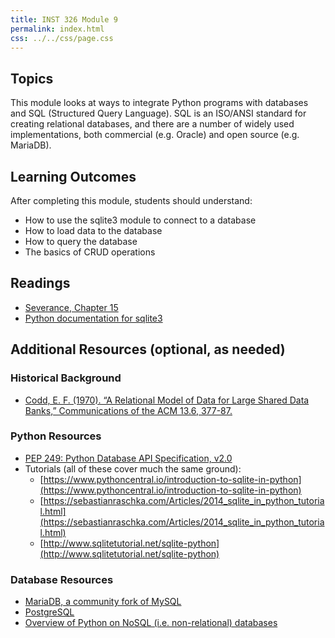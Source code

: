 ```yaml
---
title: INST 326 Module 9
permalink: index.html
css: ../../css/page.css
---
```


## Topics

This module looks at ways to integrate Python programs with databases and SQL (Structured Query Language). SQL is an ISO/ANSI standard for creating relational databases, and there are a number of widely used implementations, both commercial (e.g. Oracle) and open source (e.g. MariaDB).

## Learning Outcomes

After completing this module, students should understand:

- How to use the sqlite3 module to connect to a database
- How to load data to the database
- How to query the database
- The basics of CRUD operations

## Readings

- [Severance, Chapter 15](https://www.py4e.com/html3/15-database)
- [Python documentation for sqlite3](https://docs.python.org/3/library/sqlite3.html)

## Additional Resources (optional, as needed)

### Historical Background
- [Codd, E. F. (1970). “A Relational Model of Data for Large Shared Data Banks,” Communications of the ACM 13.6, 377-87.](https://dl.acm.org/doi/10.1145/362384.362685)

### Python Resources
- [PEP 249: Python Database API Specification, v2.0](https://www.python.org/dev/peps/pep-0249)
- Tutorials (all of these cover much the same ground):
  - [https://www.pythoncentral.io/introduction-to-sqlite-in-python](https://www.pythoncentral.io/introduction-to-sqlite-in-python)
  - [https://sebastianraschka.com/Articles/2014_sqlite_in_python_tutorial.html](https://sebastianraschka.com/Articles/2014_sqlite_in_python_tutorial.html)
  - [http://www.sqlitetutorial.net/sqlite-python](http://www.sqlitetutorial.net/sqlite-python)

### Database Resources
- [MariaDB, a community fork of MySQL](https://mariadb.org)
- [PostgreSQL](https://www.postgresql.org)
- [Overview of Python on NoSQL (i.e. non-relational) databases](https://www.fullstackpython.com/no-sql-datastore.html)